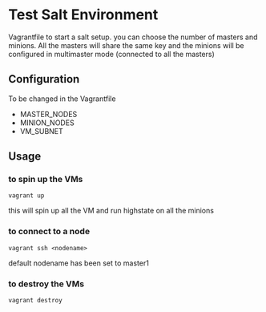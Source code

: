 # Test Salt Environment

Vagrantfile to start a salt setup. you can choose the number of masters and minions. All the masters will share the same key and the minions will be configured in multimaster mode (connected to all the masters)

## Configuration

To be changed in the Vagrantfile

* MASTER_NODES 
* MINION_NODES 
* VM_SUBNET 

## Usage

### to spin up the VMs

```
vagrant up
```

this will spin up all the VM and run highstate on all the minions

### to connect to a node

```
vagrant ssh <nodename>
```

default nodename has been set to master1

### to destroy the VMs

```
vagrant destroy
```

